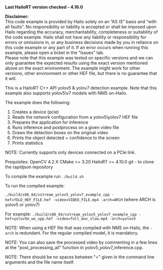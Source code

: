 **Last HailoRT version checked - 4.16.0**

**Disclaimer:** <br />
This code example is provided by Hailo solely on an “AS IS” basis and “with all faults”. No responsibility or liability is accepted or shall be imposed upon Hailo regarding the accuracy, merchantability, completeness or suitability of the code example. Hailo shall not have any liability or responsibility for errors or omissions in, or any business decisions made by you in reliance on this code example or any part of it. If an error occurs when running this example, please open a ticket in the "Issues" tab.<br />
Please note that this example was tested on specific versions and we can only guarantee the expected results using the exact version mentioned above on the exact environment. The example might work for other versions, other environment or other HEF file, but there is no guarantee that it will.


This is a HailoRT C++ API yolov5 & yolov7 detection example. Note that this example also supports yolov5\v7 models with NMS on-Hailo. 

The example does the following:

1. Creates a device (pcie)
2. Reads the network configuration from a yolov5\yolov7 HEF file
3. Prepares the application for inference
4. Runs inference and postprocess on a given video file 
5. Draws the detection boxes on the original video
6. Prints the object detected + confidence to the screen
5. Prints statistics

NOTE: Currently supports only devices connected on a PCIe link.

Prequisites:
OpenCV 4.2.X
CMake >= 3.20
HailoRT >= 4.10.0
git - to clone the rapidjson repository

To compile the example run `./build.sh`

To run the compiled example:

`./build/x86_64/vstream_yolov5_yolov7_example_cpp -hef=YOLO_HEF_FILE.hef -video=VIDEO_FILE.mp4 -arch=ARCH` (where ARCH is yolov5 or yolov7)

For example:
`./build/x86_64/vstream_yolov5_yolov7_example_cpp -hef=yolov5m_wo_spp.hef -video=full_mov_slow.mp4 -arch=yolov5`

NOTE: When using a HEF file that was compiled with NMS on-Hailo, the `-arch` is redundant. For the regular compiled model, it is mandatory. 

NOTE: You can also save the processed video by commenting in a few lines at the "post_processing_all" function in yolov5_yolov7_inference.cpp.

NOTE: There should be no spaces between "=" given in the command line arguments and the file name itself.  
